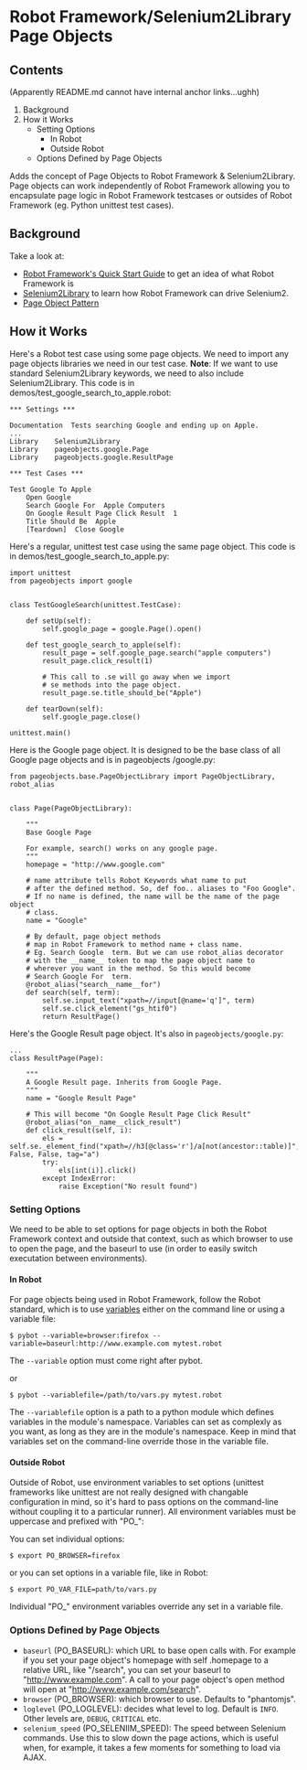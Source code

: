 # Robot Framework/Selenium2Library Page Objects

## Contents

(Apparently README.md cannot have internal anchor links...ughh)

1. Background
2. How it Works
    * Setting Options
        * In Robot
        * Outside Robot
    * Options Defined by Page Objects

Adds the concept of Page Objects to Robot Framework & Selenium2Library. Page objects can work independently of Robot
Framework allowing you to encapsulate page logic in Robot Framework testcases or outsides of Robot Framework (eg.
Python unittest test cases).


## Background

Take a look at:

- [Robot Framework's Quick Start Guide](http://robotframework.googlecode.com/hg/doc/quickstart/quickstart.html) to get an idea of what Robot Framework is
- [Selenium2Library](http://rtomac.github.io/robotframework-selenium2library/doc/Selenium2Library.html)
to learn how Robot Framework can drive Selenium2.
- [Page Object Pattern](http://martinfowler.com/bliki/PageObject.html)

## How it Works

Here's a Robot test case using some page objects. We need to import any page objects libraries we need in our test
case. **Note**: If we want to use standard Selenium2Library keywords, we need to also include Selenium2Library. This
code is in demos/test_google_search_to_apple.robot:

    *** Settings ***

    Documentation  Tests searching Google and ending up on Apple.
    ...
    Library    Selenium2Library
    Library    pageobjects.google.Page
    Library    pageobjects.google.ResultPage

    *** Test Cases ***

    Test Google To Apple
        Open Google
        Search Google For  Apple Computers
        On Google Result Page Click Result  1
        Title Should Be  Apple
        [Teardown]  Close Google

Here's a regular, unittest test case using the same page object. This code is in demos/test_google_search_to_apple.py:

    import unittest
    from pageobjects import google


    class TestGoogleSearch(unittest.TestCase):

        def setUp(self):
            self.google_page = google.Page().open()

        def test_google_search_to_apple(self):
            result_page = self.google_page.search("apple computers")
            result_page.click_result(1)

            # This call to .se will go away when we import
            # se methods into the page object.
            result_page.se.title_should_be("Apple")

        def tearDown(self):
            self.google_page.close()

    unittest.main()


Here is the Google page object. It is designed to be the base class of all Google page objects and is in pageobjects
/google.py:

    from pageobjects.base.PageObjectLibrary import PageObjectLibrary, robot_alias


    class Page(PageObjectLibrary):

        """
        Base Google Page

        For example, search() works on any google page.
        """
        homepage = "http://www.google.com"

        # name attribute tells Robot Keywords what name to put
        # after the defined method. So, def foo.. aliases to "Foo Google".
        # If no name is defined, the name will be the name of the page object
        # class.
        name = "Google"

        # By default, page object methods
        # map in Robot Framework to method name + class name.
        # Eg. Search Google  term. But we can use robot_alias decorator
        # with the __name__ token to map the page object name to
        # wherever you want in the method. So this would become
        # Search Google For  term.
        @robot_alias("search__name__for")
        def search(self, term):
            self.se.input_text("xpath=//input[@name='q']", term)
            self.se.click_element("gs_htif0")
            return ResultPage()

Here's the Google Result page object. It's also in `pageobjects/google.py`:

    ...
    class ResultPage(Page):

        """
        A Google Result page. Inherits from Google Page.
        """
        name = "Google Result Page"

        # This will become "On Google Result Page Click Result"
        @robot_alias("on__name__click_result")
        def click_result(self, i):
            els = self.se._element_find("xpath=//h3[@class='r']/a[not(ancestor::table)]", False, False, tag="a")
            try:
                els[int(i)].click()
            except IndexError:
                raise Exception("No result found")


### Setting Options

We need to be able to set options for page objects in both the Robot Framework context and outside that context,
such as which browser to use to open the page, and the baseurl to use (in order to easily switch executation between
environments).


#### In Robot

For page objects being used in Robot Framework, follow the Robot standard,
which is to use [variables](http://robotframework.googlecode.com/hg/doc/userguide/RobotFrameworkUserGuide.html?r=2.8.4#creating-variables)
either on the command line or using a variable file:

    $ pybot --variable=browser:firefox --variable=baseurl:http://www.example.com mytest.robot

The `--variable` option must come right after pybot.

or

    $ pybot --variablefile=/path/to/vars.py mytest.robot

The `--variablefile` option is a path to a python module which defines variables in the module's namespace.
Variables can set as complexly as you want, as long as they are in the module's namespace. Keep in
mind that variables set on the command-line override those in the variable file.

#### Outside Robot

Outside of Robot, use environment variables to set options (unittest frameworks like unittest are not really designed
with changable configuration in mind, so it's hard to pass options on the command-line without coupling it to a
particular runner). All environment variables must be uppercase and prefixed with "PO_":

You can set individual options:

    $ export PO_BROWSER=firefox

or you can set options in a variable file, like in Robot:

    $ export PO_VAR_FILE=path/to/vars.py

Individual "PO_" environment variables override any set in a variable file.

### Options Defined by Page Objects

- `baseurl` (PO_BASEURL): which URL to base open calls with. For example if you set your page object's homepage with
self
.homepage
to a relative URL, like "/search", you can set your baseurl to "http://www.example.com". A call to your page object's
 open method will open at "http://www.example.com/search".
- `browser` (PO_BROWSER): which browser to use. Defaults to "phantomjs".
- `loglevel` (PO_LOGLEVEL): decides what level to log. Default is `INFO`. Other levels are, `DEBUG`, `CRITICAL` etc.
- `selenium_speed` (PO_SELENIIM_SPEED): The speed between Selenium commands. Use this to slow down the page actions,
 which is useful when, for example, it takes a few moments for something to load via AJAX.


